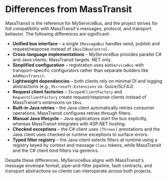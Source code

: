 # Differences from MassTransit

MassTransit is the reference for MyServiceBus, and the project strives for full compatibility with MassTransit's messages, protocol, and transport behavior. The following differences are significant:

- **Unified bus interface** – a single `IMessageBus` handles send, publish and request/response instead of `IBus`/`IBusControl`.
- **Cross-language implementations** – MyServiceBus provides parallel C# and Java clients; MassTransit targets .NET only.
- **Simplified configuration** – registration uses `AddServiceBus` with transport-specific configurators rather than separate builders like `AddMassTransit`.
- **Lightweight dependencies** – both clients rely on minimal DI and logging abstractions (e.g., `Microsoft.Extensions` vs. Guice/SLF4J).
- **Request client factories** – `IScopedClientFactory` and `RequestClientFactory` create request/response clients instead of MassTransit's extensions on `IBus`.
- **Built-in Java retries** – the Java client automatically retries consumer operations; MassTransit configures retries through filters.
- **Manual Java lifecycle** – Java applications start the bus explicitly, whereas MassTransit integrates with ASP.NET hosting.
- **Checked exceptions** – the C# client uses `[Throws]` annotations and the Java client uses checked or runtime exceptions to surface errors.
- **Typed filter registry** – the Java client selects filters at runtime using a registry keyed by context and message `Class` tokens, while MassTransit and the C# client bind filters via generics.

Despite these differences, MyServiceBus aligns with MassTransit's message envelope format, pipe-and-filter pipeline, fault contracts, and transport abstractions so clients can interoperate across both projects.


